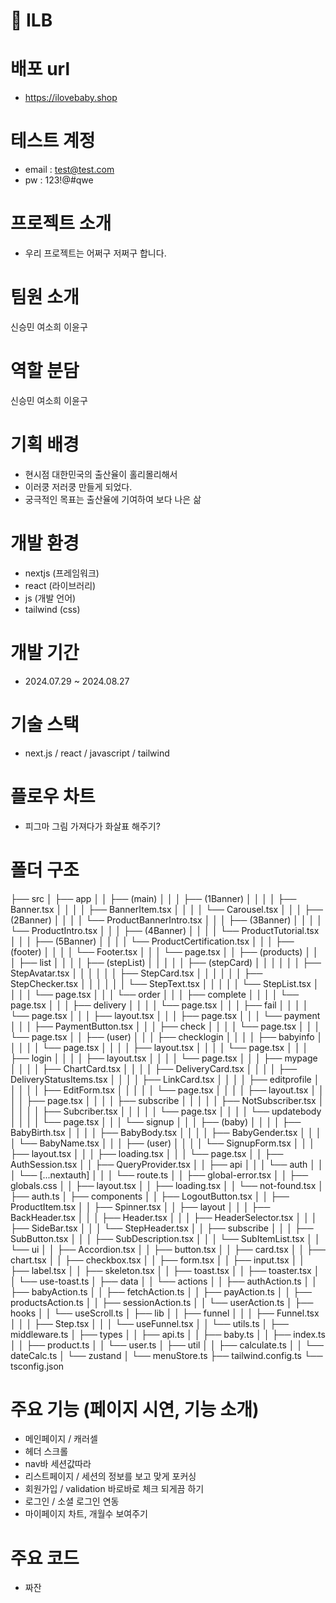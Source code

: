 # 🧸 ILB

# 배포 url

-   https://ilovebaby.shop

# 테스트 계정

-   email : test@test.com
-   pw : 123!@#qwe

# 프로젝트 소개

-   우리 프로젝트는 어쩌구 저쩌구 합니다.

# 팀원 소개

신승민
여소희
이윤구

# 역할 분담

신승민
여소희
이윤구

# 기획 배경

-   현시점 대한민국의 출산율이 홀리몰리해서
-   이러쿵 저러쿵 만들게 되었다.
-   궁극적인 목표는 출산율에 기여하여 보다 나은 삶

# 개발 환경

-   nextjs (프레임워크)
-   react (라이브러리)
-   js (개발 언어)
-   tailwind (css)

# 개발 기간

-   2024.07.29 ~ 2024.08.27

# 기술 스택

-   next.js / react / javascript / tailwind

# 플로우 차트

-   피그마 그림 가져다가 화살표 해주기?

# 폴더 구조

├── src
│ ├── app
│ │ ├── (main)
│ │ │ ├── (1Banner)
│ │ │ │ ├── Banner.tsx
│ │ │ │ ├── BannerItem.tsx
│ │ │ │ └── Carousel.tsx
│ │ │ ├── (2Banner)
│ │ │ │ └── ProductBannerIntro.tsx
│ │ │ ├── (3Banner)
│ │ │ │ └── ProductIntro.tsx
│ │ │ ├── (4Banner)
│ │ │ │ └── ProductTutorial.tsx
│ │ │ ├── (5Banner)
│ │ │ │ └── ProductCertification.tsx
│ │ │ ├── (footer)
│ │ │ │ └── Footer.tsx
│ │ │ └── page.tsx
│ │ ├── (products)
│ │ │ ├── list
│ │ │ │ ├── (stepList)
│ │ │ │ │ ├── (stepCard)
│ │ │ │ │ │ ├── StepAvatar.tsx
│ │ │ │ │ │ ├── StepCard.tsx
│ │ │ │ │ │ ├── StepChecker.tsx
│ │ │ │ │ │ └── StepText.tsx
│ │ │ │ │ └── StepList.tsx
│ │ │ │ └── page.tsx
│ │ │ └── order
│ │ │ ├── complete
│ │ │ │ └── page.tsx
│ │ │ ├── delivery
│ │ │ │ └── page.tsx
│ │ │ ├── fail
│ │ │ │ └── page.tsx
│ │ │ ├── layout.tsx
│ │ │ ├── page.tsx
│ │ │ └── payment
│ │ │ ├── PaymentButton.tsx
│ │ │ ├── check
│ │ │ │ └── page.tsx
│ │ │ └── page.tsx
│ │ ├── (user)
│ │ │ ├── checklogin
│ │ │ │ ├── babyinfo
│ │ │ │ │ └── page.tsx
│ │ │ │ ├── layout.tsx
│ │ │ │ └── page.tsx
│ │ │ ├── login
│ │ │ │ ├── layout.tsx
│ │ │ │ └── page.tsx
│ │ │ ├── mypage
│ │ │ │ ├── ChartCard.tsx
│ │ │ │ ├── DeliveryCard.tsx
│ │ │ │ ├── DeliveryStatusItems.tsx
│ │ │ │ ├── LinkCard.tsx
│ │ │ │ ├── editprofile
│ │ │ │ │ ├── EditForm.tsx
│ │ │ │ │ └── page.tsx
│ │ │ │ ├── layout.tsx
│ │ │ │ ├── page.tsx
│ │ │ │ ├── subscribe
│ │ │ │ │ ├── NotSubscriber.tsx
│ │ │ │ │ ├── Subcriber.tsx
│ │ │ │ │ └── page.tsx
│ │ │ │ └── updatebody
│ │ │ │ └── page.tsx
│ │ │ └── signup
│ │ │ ├── (baby)
│ │ │ │ ├── BabyBirth.tsx
│ │ │ │ ├── BabyBody.tsx
│ │ │ │ ├── BabyGender.tsx
│ │ │ │ └── BabyName.tsx
│ │ │ ├── (user)
│ │ │ │ └── SignupForm.tsx
│ │ │ ├── layout.tsx
│ │ │ ├── loading.tsx
│ │ │ └── page.tsx
│ │ ├── AuthSession.tsx
│ │ ├── QueryProvider.tsx
│ │ ├── api
│ │ │ └── auth
│ │ │ └── [...nextauth]
│ │ │ └── route.ts
│ │ ├── global-error.tsx
│ │ ├── globals.css
│ │ ├── layout.tsx
│ │ ├── loading.tsx
│ │ └── not-found.tsx
│ ├── auth.ts
│ ├── components
│ │ ├── LogoutButton.tsx
│ │ ├── ProductItem.tsx
│ │ ├── Spinner.tsx
│ │ ├── layout
│ │ │ ├── BackHeader.tsx
│ │ │ ├── Header.tsx
│ │ │ ├── HeaderSelector.tsx
│ │ │ ├── SideBar.tsx
│ │ │ └── StepHeader.tsx
│ │ ├── subscribe
│ │ │ ├── SubButton.tsx
│ │ │ ├── SubDescription.tsx
│ │ │ └── SubItemList.tsx
│ │ └── ui
│ │ ├── Accordion.tsx
│ │ ├── button.tsx
│ │ ├── card.tsx
│ │ ├── chart.tsx
│ │ ├── checkbox.tsx
│ │ ├── form.tsx
│ │ ├── input.tsx
│ │ ├── label.tsx
│ │ ├── skeleton.tsx
│ │ ├── toast.tsx
│ │ ├── toaster.tsx
│ │ └── use-toast.ts
│ ├── data
│ │ └── actions
│ │ ├── authAction.ts
│ │ ├── babyAction.ts
│ │ ├── fetchAction.ts
│ │ ├── payAction.ts
│ │ ├── productsAction.ts
│ │ ├── sessionAction.ts
│ │ └── userAction.ts
│ ├── hooks
│ │ └── useScroll.ts
│ ├── lib
│ │ ├── funnel
│ │ │ ├── Funnel.tsx
│ │ │ ├── Step.tsx
│ │ │ └── useFunnel.tsx
│ │ └── utils.ts
│ ├── middleware.ts
│ ├── types
│ │ ├── api.ts
│ │ ├── baby.ts
│ │ ├── index.ts
│ │ ├── product.ts
│ │ └── user.ts
│ ├── util
│ │ ├── calculate.ts
│ │ └── dateCalc.ts
│ └── zustand
│ └── menuStore.ts
├── tailwind.config.ts
└── tsconfig.json

# 주요 기능 (페이지 시연, 기능 소개)

-   메인페이지 / 캐러셀
-   헤더 스크롤
-   nav바 세션값따라
-   리스트페이지 / 세션의 정보를 보고 맞게 포커싱
-   회원가입 / validation 바로바로 체크 되게끔 하기
-   로그인 / 소셜 로그인 연동
-   마이페이지 차트, 개월수 보여주기

# 주요 코드

-   짜잔
